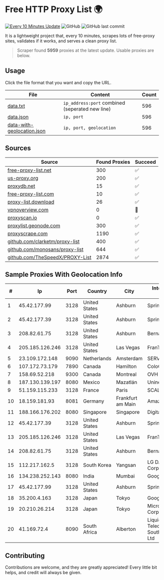 
# Free HTTP Proxy List 🌍

[![Every 10 Minutes Update](https://github.com/mertguvencli/http-proxy-list/actions/workflows/main.yml/badge.svg?branch=main)](https://github.com/mertguvencli/http-proxy-list/actions/workflows/main.yml)
![GitHub](https://img.shields.io/github/license/mertguvencli/http-proxy-list)
![GitHub last commit](https://img.shields.io/github/last-commit/mertguvencli/http-proxy-list)

It is a lightweight project that, every 10 minutes, scrapes lots of free-proxy sites, validates if it works, and serves a clean proxy list.


> Scraper found **5959** proxies at the latest update. Usable proxies are below.

## Usage

Click the file format that you want and copy the URL.


|File|Content|Count|
|----|-------|-----|
|[data.txt](https://raw.githubusercontent.com/mertguvencli/http-proxy-list/main/proxy-list/data.txt)|`ip_address:port` combined (seperated new line)|596|
|[data.json](https://raw.githubusercontent.com/mertguvencli/http-proxy-list/main/proxy-list/data.json)|`ip, port`|596|
|[data-with-geolocation.json](https://raw.githubusercontent.com/mertguvencli/http-proxy-list/main/proxy-list/data-with-geolocation.json)|`ip, port, geolocation`|596|

## Sources

|Source|Found Proxies|Succeed|
|------|-------------|-------|
|[free-proxy-list.net](https://free-proxy-list.net)|300|✅|
|[us-proxy.org](https://www.us-proxy.org)|200|✅|
|[proxydb.net](http://proxydb.net)|15|✅|
|[free-proxy-list.com](https://free-proxy-list.com/?page=&port=&type%5B%5D=http&type%5B%5D=https&up_time=0&search=Search)|10|✅|
|[proxy-list.download](https://www.proxy-list.download/HTTP)|26|✅|
|[vpnoverview.com](https://vpnoverview.com/privacy/anonymous-browsing/free-proxy-servers)|0|🚫|
|[proxyscan.io](https://www.proxyscan.io)|0|✅|
|[proxylist.geonode.com](https://proxylist.geonode.com/api/proxy-list?limit=300&page=1&sort_by=lastChecked&sort_type=desc&protocols=http,https)|300|✅|
|[proxyscrape.com](https://api.proxyscrape.com/v2/?request=displayproxies&protocol=http&timeout=10000&country=all&ssl=all&anonymity=all)|1190|✅|
|[github.com/clarketm/proxy-list](https://raw.githubusercontent.com/clarketm/proxy-list/master/proxy-list-raw.txt)|400|✅|
|[github.com/monosans/proxy-list](https://raw.githubusercontent.com/monosans/proxy-list/main/proxies/http.txt)|644|✅|
|[github.com/TheSpeedX/PROXY-List](https://raw.githubusercontent.com/TheSpeedX/PROXY-List/master/http.txt)|2874|✅|


## Sample Proxies With Geolocation Info

|#|Ip|Port|Country|City|Internet Service Provider|
|-|--|----|-------|----|-------------------------|
|1|45.42.177.99|3128|United States|Ashburn|Sprint|
|2|45.42.177.39|3128|United States|Ashburn|Sprint|
|3|208.82.61.75|3128|United States|Ashburn|Bernardi Sounds|
|4|205.185.126.246|3128|United States|Las Vegas|FranTech Solutions|
|5|23.109.172.148|9090|Netherlands|Amsterdam|SERVERS-COM|
|6|107.172.73.179|7890|Canada|Hamilton|ColoCrossing|
|7|158.69.52.218|9300|Canada|Montreal|OVH SAS|
|8|187.130.139.197|8080|Mexico|Mazatlán|Uninet S.A. de C.V.|
|9|51.159.115.233|3128|France|Paris|SCALEWAY|
|10|18.159.181.93|8081|Germany|Frankfurt am Main|Amazon.com, Inc.|
|11|188.166.176.202|8080|Singapore|Singapore|DigitalOcean, LLC|
|12|45.42.177.39|3128|United States|Ashburn|Sprint|
|13|205.185.126.246|3128|United States|Las Vegas|FranTech Solutions|
|14|208.82.61.75|3128|United States|Ashburn|Bernardi Sounds|
|15|112.217.162.5|3128|South Korea|Yangsan|LG DACOM Corporation|
|16|134.238.252.143|8080|India|Mumbai|Google LLC|
|17|45.42.177.99|3128|United States|Ashburn|Sprint|
|18|35.200.4.163|3128|Japan|Tokyo|Google LLC|
|19|20.210.26.214|3128|Japan|Tokyo|Microsoft Corporation|
|20|41.169.72.4|8090|South Africa|Alberton|Liquid Telecommunications South Africa (Pty) Ltd|



## Contributing

Contributions are welcome, and they are greatly appreciated! Every
little bit helps, and credit will always be given.

